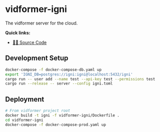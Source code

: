# vidformer-igni

The vidformer server for the cloud.

**Quick links:**
* [🧑‍💻 Source Code](https://github.com/ixlab/vidformer/tree/main/vidformer-igni/)

## Development Setup

```bash
docker-compose -f docker-compose-db.yaml up
export 'IGNI_DB=postgres://igni:igni@localhost:5432/igni'
cargo run -- user add --name test --api-key test --permissions test
cargo run --release -- server --config igni.toml
```

## Deployment

```bash
# From vidformer project root
docker build -t igni -f vidformer-igni/Dockerfile .
cd vidformer-igni
docker-compose -f docker-compose-prod.yaml up
```